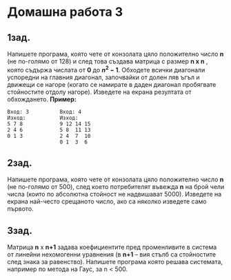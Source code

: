 # Домашна работа 3 

## 1зад. 
Напишете програма, която чете от конзолата цяло положително число **n** (не по-голямо от 128) и след това създава матрица с размер **n x n** , която съдържа числата от **0** до
**$n^2$ − 1**. Обходете всички диагонали успоредни на главния диагонал, започвайки от долен 
ляв ъгъл и движещи се нагоре (когато се намирате в даден диагонал пробягвате 
стойностите отдолу нагоре). Изведете на екрана резултата от обхождането.
**Пример:**
```
Вход: 3          Вход: 4 
Изход:           Изход:
5 7 8            9 12 14 15
2 4 6            5 8  11 13
0 1 3            2 4  7  10
                 0 1  3  6
```
## 2зад. 
Напишете програма, която чете от конзолата цяло положително число **n** (не по-голямо от 500), след което потребителят въвежда **n** на брой чели числа (които по 
абсолютна стойност не надвишават 5000). Изведете на екрана най-често срещаното число, 
ако са няколко изведете само първото. 

## 3зад. 
Матрица **n** х **n+1** задава коефициентите пред променливите в система от линейни 
нехомогенни уравнения (в **n+1** – вия стълб са стойностите след знака за равенство). 
Напишете програма която решава системата, например по метода на Гаус, за n < 500. 

